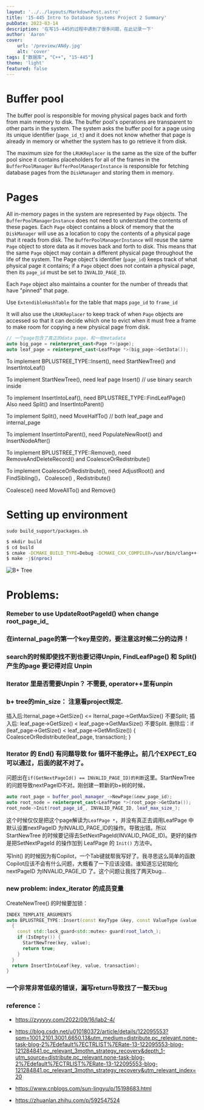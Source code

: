 ```yaml
---
layout: '../../layouts/MarkdownPost.astro'
title: '15-445 Intro to Database Systems Project 2 Summary'
pubDate: 2023-03-14
description: '在写15-445的过程中遇到了很多问题，在此记录一下'
author: 'Aaron'
cover:
    url: '/preview/ANdy.jpg'
    alt: 'cover'
tags: ["数据库", "C++", "15-445"]
theme: 'light'
featured: false
---
```

# Buffer pool
  The buffer pool is responsible for moving physical pages back and forth from main memory to disk.
  The buffer pool's operations are transparent to other parts in the system. The system asks the buffer pool for a page using its unique identifier (`page_id_t`) and it does not know whether that page is already in memory or whether the system has to go retrieve it from disk.
  
  The maximum size for the `LRUKReplacer` is the same as the size of the buffer pool since it contains placeholders for all of the frames in the `BufferPoolManager`
  `BufferPoolManagerInstance` is responsible for fetching database pages from the `DiskManager` and storing them in memory.
  
# Pages
  All in-memory pages in the system are represented by `Page` objects. The `BufferPoolManagerInstance` does not need to understand the contents of these pages. Each `Page` object contains a block of memory that the `DiskManager` will use as a location to copy the contents of a physical page that it reads from disk. The `BufferPoolManagerInstance` will reuse the same `Page` object to store data as it moves back and forth to disk. This means that the same `Page` object may contain a different physical page throughout the life of the system. The Page object's identifier (`page_id`) keeps track of what physical page it contains; if a `Page` object does not contain a physical page, then its `page_id` must be set to `INVALID_PAGE_ID`.

  Each `Page` object also maintains a counter for the number of threads that have "pinned" that page. 

  Use `ExtendibleHashTable` for the table that maps `page_id` to `frame_id`

  It will also use the `LRUKReplacer` to keep track of when `Page` objects are accessed so that it can decide which one to evict when it must free a frame to make room for copying a new physical page from disk.

```cpp
// 一个page包含了真正的data page，和一些metadata
auto big_page = reinterpret_cast<Page *>(page);
auto leaf_page = reinterpret_cast<LeafPage *>(big_page->GetData());
```

To implement BPLUSTREE_TYPE::Insert(), need StartNewTree() and InsertIntoLeaf()

To implement StartNewTree(), need leaf page Insert() // use binary search inside

To implement InsertIntoLeaf(), need BPLUSTREE_TYPE::FindLeafPage()
Also need Split() and InsertIntoParent()

To implement Split(), need MoveHalfTo() // both leaf_page and internal_page

To implement InsertIntoParent(), need PopulateNewRoot() and InsertNodeAfter()

To implement BPLUSTREE_TYPE::Remove(), need RemoveAndDeleteRecord() and CoalesceOrRedistribute()

To implement CoalesceOrRedistribute(), need AdjustRoot() and FindSibling()，
                                        Coalesce() , Redistribute()

 Coalesce() need MoveAllTo() and Remove()    
 
# Setting up environment
`sudo build_support/packages.sh`
```bash
$ mkdir build
$ cd build
$ cmake -DCMAKE_BUILD_TYPE=Debug -DCMAKE_CXX_COMPILER=/usr/bin/clang++-12 -DCMAKE_C_COMPILER=/usr/bin/clang-12 ..
$ make -j$(nproc)
```
![B+ Tree](/bplsTree.png)
# Problems: 
### Remeber to use UpdateRootPageId() when change root_page_id_

### 在internal_page的第一个key是空的，要注意这时候二分的边界！
### search的时候即使找不到也要记得Unpin, FindLeafPage() 和 Split() 产生的page 要记得对应 Unpin
### Iterator 里是否需要Unpin？ 不需要, operator++里有unpin
### b+ tree的min_size： 注意看project规定. 
插入后:Iternal_page->GetSize() <= Iternal_page->GetMaxSize() 不要Split;
插入后: leaf_page->GetSize() < leaf_page->GetMaxSize() 不要Split.
删除后：if (leaf_page->GetSize() < leaf_page->GetMinSize()) {
      CoalesceOrRedistribute(leaf_page, transaction);
    }
### Iterator 的 End() 有问题导致 for 循环不能停止。前几个EXPECT_EQ可以通过，后面的就不对了。

问题出在`if(GetNextPageId() == INVALID_PAGE_ID)的判断`这里。StartNewTree的问题导致nextPageID不对。刚创建一颗新的b+树的时候，
```cpp
auto root_page = buffer_pool_manager_->NewPage(&new_page_id);
auto root_node = reinterpret_cast<LeafPage *>(root_page->GetData());
root_node->Init(root_page_id_, INVALID_PAGE_ID, leaf_max_size_);
```
这个时候仅仅是把这个page解读为`LeafPage *`，并没有真正去调用LeafPage 中默认设置nextPageID 为INVALID_PAGE_ID的操作。导致出错。所以StartNewTree 的时候要记得去SetNextPageId(INVALID_PAGE_ID)。更好的操作是把SetNextPageId 的操作加到 LeafPage 的 `Init()` 方法中。

写Init() 的时候因为有Copilot，一个Tab键就帮我写好了。我寻思这么简单的函数Copilot应该不会有什么问题，大概看了一下应该没错。谁知道忘记初始化nextPageID 为INVALID_PAGE_ID 了。这个问题让我找了两天bug... 

### new problem: index_iterator 的成员变量
CreateNewTree() 的时候要加锁：
```cpp
INDEX_TEMPLATE_ARGUMENTS
auto BPLUSTREE_TYPE::Insert(const KeyType &key, const ValueType &value, Transaction *transaction) -> bool {
  {
    const std::lock_guard<std::mutex> guard(root_latch_);
    if (IsEmpty()) {
      StartNewTree(key, value);
      return true;
    }
  }
  return InsertIntoLeaf(key, value, transaction);
}
```
### 一个非常非常低级的错误，漏写return导致找了一整天bug
### reference：
* https://zyyyyy.com/2022/09/16/lab2-4/

* https://blog.csdn.net/u010180372/article/details/122095553?spm=1001.2101.3001.6650.13&utm_medium=distribute.pc_relevant.none-task-blog-2%7Edefault%7ECTRLIST%7ERate-13-122095553-blog-121284841.pc_relevant_3mothn_strategy_recovery&depth_1-utm_source=distribute.pc_relevant.none-task-blog-2%7Edefault%7ECTRLIST%7ERate-13-122095553-blog-121284841.pc_relevant_3mothn_strategy_recovery&utm_relevant_index=20

* https://www.cnblogs.com/sun-lingyu/p/15198683.html

* https://zhuanlan.zhihu.com/p/592547524
